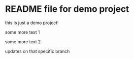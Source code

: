 # README file for demo project

this is just a demo project!

some more text 1

some more text 2

updates on that specific branch
